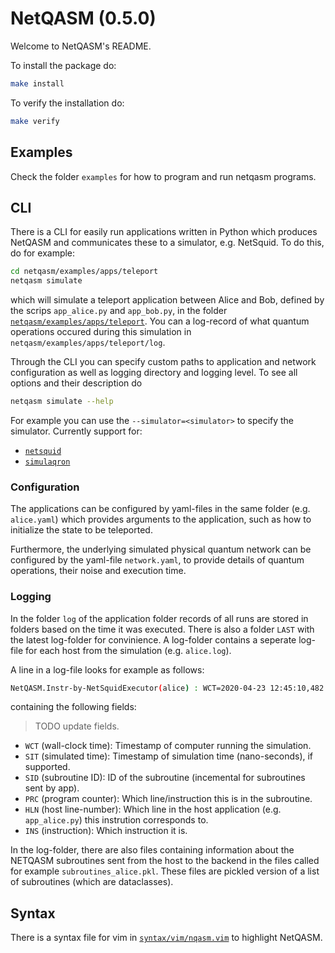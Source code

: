 NetQASM (0.5.0)
=====================================================

Welcome to NetQASM's README.

To install the package do:
```sh
make install
```

To verify the installation do:
```sh
make verify
```

Examples
--------
Check the folder `examples` for how to program and run netqasm programs.

## CLI
There is a CLI for easily run applications written in Python which produces NetQASM and communicates these to a simulator, e.g. NetSquid.
To do this, do for example:
```sh
cd netqasm/examples/apps/teleport
netqasm simulate
```
which will simulate a teleport application between Alice and Bob, defined by the scrips `app_alice.py` and `app_bob.py`, in the folder [`netqasm/examples/apps/teleport`](https://gitlab.tudelft.nl/qinc-wehner/netqasm/netqasm/tree/master/netqasm/examples/apps/teleport).
You can a log-record of what quantum operations occured during this simulation in `netqasm/examples/apps/teleport/log`.

Through the CLI you can specify custom paths to application and network configuration as well as logging directory and logging level. To see all options and their description do
```sh
netqasm simulate --help
```

For example you can use the `--simulator=<simulator>` to specify the simulator.
Currently support for:
* [`netsquid`](https://netsquid.org/)
* [`simulaqron`](http://www.simulaqron.org/)

### Configuration
The applications can be configured by yaml-files in the same folder (e.g. `alice.yaml`) which provides arguments to the application, such as how to initialize the state to be teleported.

Furthermore, the underlying simulated physical quantum network can be configured by the yaml-file `network.yaml`, to provide details of quantum operations, their noise and execution time.

### Logging
In the folder `log` of the application folder records of all runs are stored in folders based on the time it was executed.
There is also a folder `LAST` with the latest log-folder for convinience.
A log-folder contains a seperate log-file for each host from the simulation (e.g. `alice.log`).

A line in a log-file looks for example as follows:
```sh
NetQASM.Instr-by-NetSquidExecutor(alice) : WCT=2020-04-23 12:45:10,482 : NST=13952.0 : SID=0 : PRC=18 : HLN=19 : INS=init : Doing instruction init with operands Q0
```
containing the following fields:
> TODO update fields.
* `WCT` (wall-clock time): Timestamp of computer running the simulation.
* `SIT` (simulated time): Timestamp of simulation time (nano-seconds), if supported.
* `SID` (subroutine ID): ID of the subroutine (incemental for subroutines sent by app).
* `PRC` (program counter): Which line/instruction this is in the subroutine.
* `HLN` (host line-number): Which line in the host application (e.g. `app_alice.py`) this instrution corresponds to.
* `INS` (instruction): Which instruction it is.

In the log-folder, there are also files containing information about the NETQASM subroutines sent from the host to the backend in the files called for example `subroutines_alice.pkl`.
These files are pickled version of a list of subroutines (which are dataclasses).

Syntax
------
There is a syntax file for vim in [`syntax/vim/nqasm.vim`](https://gitlab.tudelft.nl/qinc-wehner/NetQASM/NetQASM/blob/master/syntax/vim/nqasm.vim) to highlight NetQASM.
